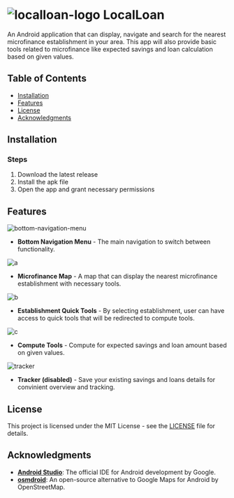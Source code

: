 # ![localloan-logo](https://github.com/Mindkerchief/LocalLoan/assets/130748576/d42cb208-c04a-4970-98e4-26401d1d741f) LocalLoan
An Android application that can display, navigate and search for the nearest microfinance establishment in your area. This app will also provide basic tools related to microfinance like expected savings and loan calculation based on given values.

## Table of Contents
- [Installation](#installation)
- [Features](#features)
- [License](#license)
- [Acknowledgments](#acknowledgments)

## Installation
### Steps
1. Download the latest release
2. Install the apk file
3. Open the app and grant necessary permissions

## Features
![bottom-navigation-menu](https://github.com/Mindkerchief/LocalLoan/assets/130748576/2fd4763e-9361-4328-b5be-28e32fd7f85b)
- **Bottom Navigation Menu** - The main navigation to switch between functionality.

![a](https://github.com/Mindkerchief/LocalLoan/assets/130748576/2096f369-3013-45c8-9ee8-43a7fe09a62b)
- **Microfinance Map** - A map that can display the nearest microfinance establishment with necessary tools.

![b](https://github.com/Mindkerchief/LocalLoan/assets/130748576/0fb27432-5248-4c46-8758-88c32a54f4e0)
- **Establishment Quick Tools** - By selecting establishment, user can have access to quick tools that will be redirected to compute tools.

![c](https://github.com/Mindkerchief/LocalLoan/assets/130748576/b2384864-ce06-4940-bace-d626ae8b7266)
- **Compute Tools** - Compute for expected savings and loan amount based on given values.

![tracker](https://github.com/Mindkerchief/LocalLoan/assets/130748576/72390cb2-47ed-4621-b234-ee4dfbf98a1f)
- **Tracker (disabled)** - Save your existing savings and loans details for convinient overview and tracking.

## License
This project is licensed under the MIT License - see the [LICENSE](LICENSE) file for details.

## Acknowledgments
- **[Android Studio](https://developer.android.com/studio)**: The official IDE for Android development by Google.
- **[osmdroid](https://github.com/osmdroid/osmdroid)**: An open-source alternative to Google Maps for Android by OpenStreetMap.
